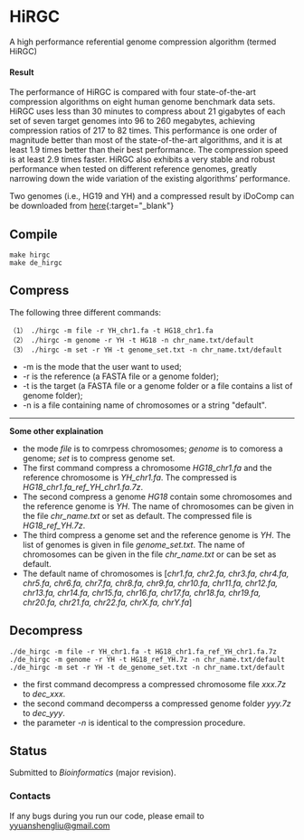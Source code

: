 # HiRGC

A high performance referential genome compression algorithm (termed HiRGC)

#### Result
The performance of HiRGC is compared with four state-of-the-art compression algorithms on eight human genome benchmark data sets. HiRGC uses less than 30 minutes to compress about 21 gigabytes of each set of seven target genomes into 96 to 260 megabytes, achieving compression ratios of 217 to 82 times. This performance is one order of magnitude better than most of the state-of-the-art algorithms, and it is at least 1.9 times better than their best performance. The compression speed is at least 2.9 times faster. HiRGC also exhibits a very stable and robust performance when tested on different reference genomes, greatly narrowing down the wide variation of the existing algorithms’ performance.

Two genomes (i.e., HG19 and YH) and a compressed result by iDoComp can be downloaded from [here](https://www.dropbox.com/s/3lg2131t2wdo6la/hg19_YH.zip?dl=0 "genomes HG19 and YH"){:target="_blank"}

## Compile
	make hirgc
	make de_hirgc

## Compress
The following three different commands:

    （1） ./hirgc -m file -r YH_chr1.fa -t HG18_chr1.fa
    （2） ./hirgc -m genome -r YH -t HG18 -n chr_name.txt/default
    （3） ./hirgc -m set -r YH -t genome_set.txt -n chr_name.txt/default


* -m is the mode that the user want to used;
* -r is the reference (a FASTA file or a genome folder);
* -t is the target (a FASTA file or a genome folder or a file contains a list of genome folder);
* -n is a file containing name of chromosomes or a string "default".

---
**Some other explaination**<br />

- the mode *file* is to comrpess chromosomes; *genome* is to comoress a genome; *set* is to compress genome set.
- The first command compress a chromosome *HG18_chr1.fa* and the reference chromosome is *YH_chr1.fa*. The compressed is *HG18_chr1.fa_ref_YH_chr1.fa.7z*.
- The second compress a genome *HG18* contain some chromosomes and the reference genome is *YH*. The name of chromosomes can be given in the file *chr_name.txt* or set as default. The compressed file is *HG18_ref_YH.7z*.
- The third compress a genome set and the reference genome is *YH*. The list of genomes is given in file *genome_set.txt*. The name of chromosomes can be given in the file *chr_name.txt* or can be set as default.
- The default name of chromosomes is [*chr1.fa, chr2.fa, chr3.fa, chr4.fa, chr5.fa, chr6.fa, chr7.fa, chr8.fa, chr9.fa, chr10.fa, chr11.fa, chr12.fa, chr13.fa, chr14.fa, chr15.fa, chr16.fa, chr17.fa, chr18.fa, chr19.fa, chr20.fa, chr21.fa, chr22.fa, chrX.fa, chrY.fa*]

## Decompress

    ./de_hirgc -m file -r YH_chr1.fa -t HG18_chr1.fa_ref_YH_chr1.fa.7z
    ./de_hirgc -m genome -r YH -t HG18_ref_YH.7z -n chr_name.txt/default
    ./de_hirgc -m set -r YH -t de_genome_set.txt -n chr_name.txt/default

- the first command decompress a compressed chromosome file *xxx.7z* to *dec_xxx*.
- the second command decomperss a  compressed genome folder *yyy.7z* to *dec_yyy*.
- the parameter *-n* is identical to the compression procedure.

## Status
Submitted to *Bioinformatics* (major revision).

### Contacts
If any bugs during you run our code, please email to <yyuanshengliu@gmail.com>

